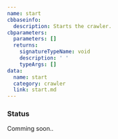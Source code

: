 ```yaml
---
name: start
cbbaseinfo:
  description: Starts the crawler.
cbparameters:
  parameters: []
  returns:
    signatureTypeName: void
    description: ' '
    typeArgs: []
data:
  name: start
  category: crawler
  link: start.md
---
```

<CBBaseInfo/> 
 <CBParameters/>


### Status 
Comming soon..
